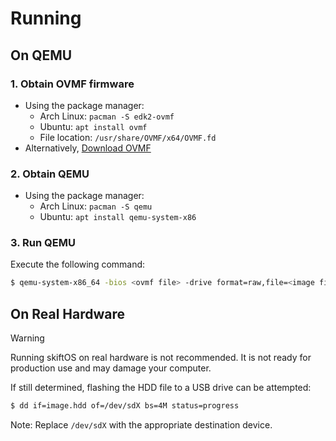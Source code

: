 # Running

## On QEMU

### 1. Obtain OVMF firmware

- Using the package manager:
  - Arch Linux: `pacman -S edk2-ovmf`
  - Ubuntu: `apt install ovmf`
  - File location: `/usr/share/OVMF/x64/OVMF.fd`
- Alternatively, [Download OVMF](https://retrage.github.io/edk2-nightly)

### 2. Obtain QEMU

- Using the package manager:
  - Arch Linux: `pacman -S qemu`
  - Ubuntu: `apt install qemu-system-x86`

### 3. Run QEMU

Execute the following command:

```bash
$ qemu-system-x86_64 -bios <ovmf file> -drive format=raw,file=<image file> -m 512M -serial stdio -enable-kvm
```

## On Real Hardware

> [!WARNING]
> Running skiftOS on real hardware is not recommended. It is not ready for production use and may damage your computer.

If still determined, flashing the HDD file to a USB drive can be attempted:

```bash
$ dd if=image.hdd of=/dev/sdX bs=4M status=progress
```
Note: Replace `/dev/sdX` with the appropriate destination device.
